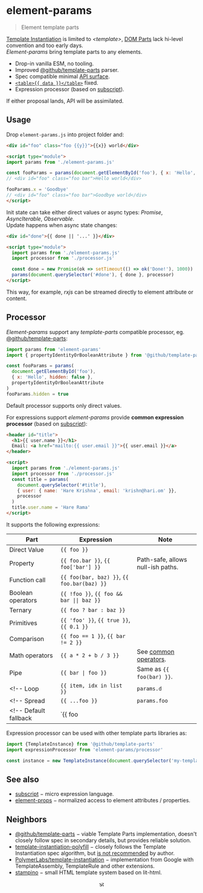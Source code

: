 # element-params

> Element template parts

[Template Instantiation](https://github.com/w3c/webcomponents/blob/gh-pages/proposals/Template-Instantiation.md) is limited to _\<template\>_,
[DOM Parts](https://github.com/WICG/webcomponents/blob/gh-pages/proposals/DOM-Parts.md) lack hi-level convention and too early days.<br/>
_Element-params_ bring template parts to any elements.

- Drop-in vanilla ESM, no tooling.
- Improved [@github/template-parts](https://github.com/github/template-parts) parser.
- Spec compatible minimal [API surface](./src/api.js).
- [`<table>{{ data }}</table>`](https://github.com/domenic/template-parts/issues/2) fixed.
- Expression processor (based on [subscript](https://github.com/spectjs/subscript)).
<!-- - [`<svg width={{ width }}>`](https://github.com/github/template-parts/issues/26) and other cases fixed. -->

If either proposal lands, API will be assimilated.

## Usage

Drop `element-params.js` into project folder and:

```html
<div id="foo" class="foo {{y}}">{{x}} world</div>

<script type="module">
import params from './element-params.js'

const fooParams = params(document.getElementById('foo'), { x: 'Hello', y: 'bar'})
// <div id="foo" class="foo bar">Hello world</div>

fooParams.x = 'Goodbye'
// <div id="foo" class="foo bar">Goodbye world</div>
</script>
```

Init state can take either direct values or async types: _Promise_, _AsyncIterable_, _Observable_.<br/>
Update happens when async state changes:

```html
<div id="done">{{ done || '...' }}</div>

<script type="module">
  import params from './element-params.js'
  import processor from './processor.js'

  const done = new Promise(ok => setTimeout(() => ok('Done!'), 1000))
  params(document.querySelector('#done'), { done }, processor)
</script>
```

This way, for example, _rxjs_ can be streamed directly to element attribute or content.

## Processor

_Element-params_ support any _template-parts_ compatible processor, eg. [@github/template-parts](https://github.com/github/template-parts):
<!--
```js
const parts = params(element, params, {
  createCallback(el, parts, state) {
    // ... init parts / parse expressions, eg.
    for (const part of parts) part.evaluate = parse(part.expression)
  },
  processCallback(el, parts, state) {
    // ... update parts / evaluate expressions, eg.
    for (const part of parts) part.evaluate(state)
  }
})
``` -->

<!-- Any external processor can be used with element-params, -->

```js
import params from 'element-params'
import { propertyIdentityOrBooleanAttribute } from '@github/template-parts'

const fooParams = params(
  document.getElementById('foo'),
  { x: 'Hello', hidden: false },
  propertyIdentityOrBooleanAttribute
)
fooParams.hidden = true
```

<!--
```js
export default {
  processCallback(instance, parts, state) {
    if (!state) return
    for (const part of parts) if (part.expression in state) part.value = state[part.expression]
  }
}
``` -->

Default processor supports only direct values.

For expressions support _element-params_ provide **common expression processor** (based on [subscript](https://github.com/spectjs/subscript)):

```html
<header id="title">
  <h1>{{ user.name }}</h1>
  Email: <a href="mailto:{{ user.email }}">{{ user.email }}</a>
</header>

<script>
  import params from './element-params.js'
  import processor from './processor.js'
  const title = params(
    document.querySelector('#title'),
    { user: { name: 'Hare Krishna', email: 'krishn@hari.om' }},
    processor
  )
  title.user.name = 'Hare Rama'
</script>
```

It supports the following expressions:

Part | Expression |  Note
---|---|---
Direct Value | `{{ foo }}` |
Property | `{{ foo.bar }}`, `{{ foo['bar'] }}` | Path-safe, allows null-ish paths.
Function call | `{{ foo(bar, baz) }}`, `{{ foo.bar(baz) }}` |
Boolean operators | `{{ !foo }}`, `{{ foo && bar \|\| baz }}` |
Ternary | `{{ foo ? bar : baz }}` |
Primitives | `{{ 'foo' }}`, `{{ true }}`, `{{ 0.1 }}` |
Comparison | `{{ foo == 1 }}`, `{{ bar != 2 }}` |
Math operators | `{{ a * 2 + b / 3 }}` | See [common operators](https://github.com/spectjs/subscript#design).
Pipe | `{{ bar \| foo }}` | Same as `{{ foo(bar) }}`.
<!-- Loop | `{{ item, idx in list }}` | `params.d` | Used for `:for` directive only -->
<!-- Spread | `{{ ...foo }}` | `params.foo` | Used to pass multiple attributes or nodes -->
<!-- Default fallback | `{{ foo || bar }}` | `params.foo`, `params.bar` | -->


Expression processor can be used with other template parts libraries as:

```js
import {TemplateInstance} from '@github/template-parts'
import expressionProcessor from 'element-params/processor'

const instance = new TemplateInstance(document.querySelector('my-template'), {}, expressionProcessor)
```

<!--
### Loops

Iteration is organized via `:for` directive:

```html
<ul>
  <li :for="{{ item, index in items }}" id="item-{{ index }}">{{ item.text }}</li>
</ul>
```

Note that `index` starts with `1`, not `0`.

Cases:

```html
<li :for="{{ item, index in array }}">
<li :for="{{ key, value, index in object }}">
<li :for="{{ count in number }}">
```

### Conditions

Conditionals can be organized either as ternary template part or via `:if`, `:else-if`, `:else` directives.

For text variants ternary operator is shorter:

```html
<span>Status: {{ status === 0 ? 'Active' : 'Inactive' }}</span>
```

To optionally display an element, use `:if`-`:else-if`-`:else`:

```html
<span :if="{{ status === 0 }}">Inactive</span>
<span :else-if="{{ status === 1 }}">Active</span>
<span :else>Finished</span>
```
-->


## See also

* [subscript](https://github.com/spectjs/subscript) − micro expression language.
* [element-props](https://github.com/spectjs/element-props) − normalized access to element attributes / properties.
<!-- * [define-element](https://github.com/spectjs/define-element) − declarative custom elements. -->

## Neighbors

* [@github/template-parts](https://github.com/github/template-parts) − viable Template Parts implementation, doesn't closely follow spec in secondary details, but provides reliable solution.
* [template-instantiation-polyfill](https://github.com/bennypowers/template-instantiation-polyfill#readme) − closely follows the Template Instantiation spec algorithm, but [is not recommended](https://github.com/bennypowers/template-instantiation-polyfill/pull/2#issuecomment-1004110993) by author.
* [PolymerLabs/template-instantiation](https://github.com/PolymerLabs/template-instantiation) − implementation from Google with TemplateAssembly, TemplateRule and other extensions.
* [stampino](https://www.npmjs.com/package/stampino) − small HTML template system based on lit-html.

<p align="center">🕉<p>
